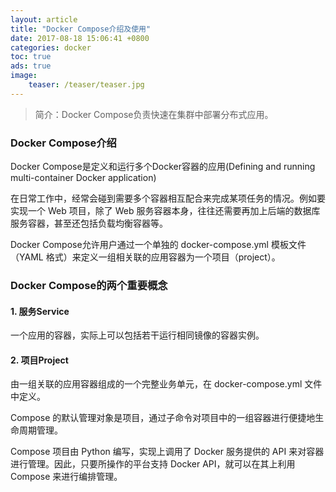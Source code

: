 ```yaml
---
layout: article
title: "Docker Compose介绍及使用"
date: 2017-08-18 15:06:41 +0800
categories: docker 
toc: true
ads: true
image:
    teaser: /teaser/teaser.jpg
---
```

>简介：Docker Compose负责快速在集群中部署分布式应用。

### Docker Compose介绍

Docker Compose是定义和运行多个Docker容器的应用(Defining and running multi-container Docker application)

在日常工作中，经常会碰到需要多个容器相互配合来完成某项任务的情况。例如要实现一个 Web 项目，除了 Web 服务容器本身，往往还需要再加上后端的数据库服务容器，甚至还包括负载均衡容器等。

Docker Compose允许用户通过一个单独的 docker-compose.yml 模板文件（YAML 格式）来定义一组相关联的应用容器为一个项目（project）。

### Docker Compose的两个重要概念 
 
#### 1. 服务Service 

一个应用的容器，实际上可以包括若干运行相同镜像的容器实例。

#### 2. 项目Project 

由一组关联的应用容器组成的一个完整业务单元，在 docker-compose.yml 文件中定义。


Compose 的默认管理对象是项目，通过子命令对项目中的一组容器进行便捷地生命周期管理。

Compose 项目由 Python 编写，实现上调用了 Docker 服务提供的 API 来对容器进行管理。因此，只要所操作的平台支持 Docker API，就可以在其上利用 Compose 来进行编排管理。

